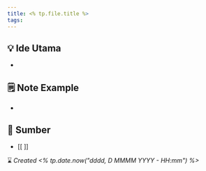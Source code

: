 ```yaml
---
title: <% tp.file.title %>
tags:
---
```

## 💡 Ide Utama
- 



## 🗒️ Note Example
- 


## 🔗 Sumber
- [[ ]]

⌛ *Created <% tp.date.now("dddd, D MMMM YYYY - HH:mm") %>*